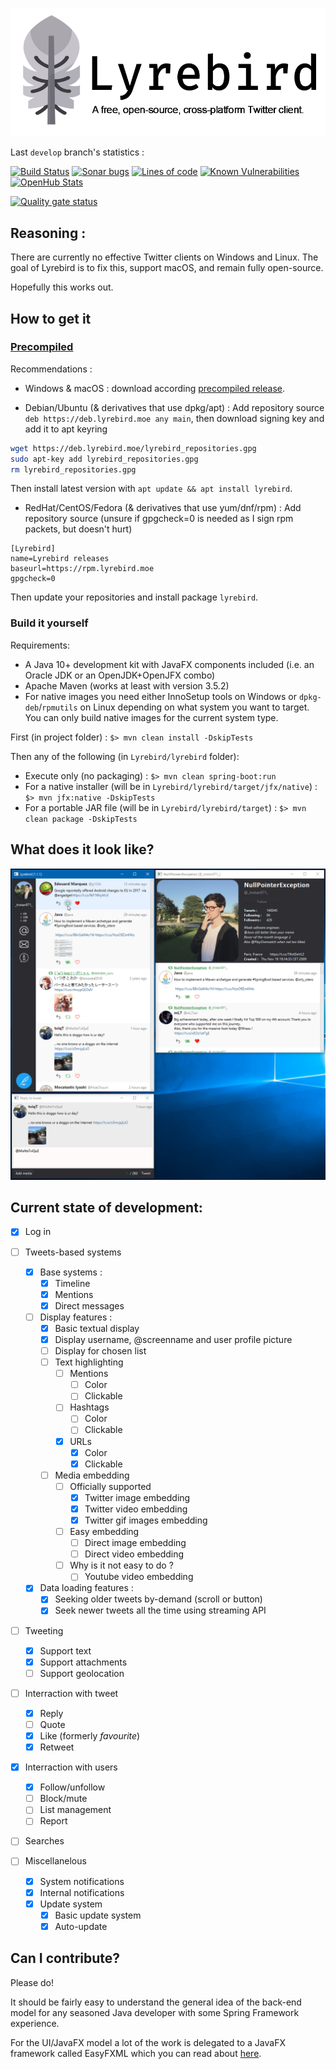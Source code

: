 ![Promo logo](docs/img/promo-logo-png.png)

Last `develop` branch's statistics :

[![Build Status](https://jenkins.tristan.moe/job/Lyrebird/job/master/badge/icon)](https://jenkins.tristan.moe/job/Lyrebird/job/master)
[![Sonar bugs](https://sonar.tristan.moe/api/project_badges/measure?project=moe.lyrebird%3Alyrebird-parent&metric=bugs)](https://sonar.tristan.moe/project/issues?id=moe.lyrebird%3Alyrebird-parent&resolved=false&types=BUG)
[![Lines of code](https://sonar.tristan.moe/api/project_badges/measure?project=moe.lyrebird%3Alyrebird-parent&metric=ncloc)](https://sonar.tristan.moe/component_measures?id=moe.lyrebird%3Alyrebird-parent&metric=ncloc)
[![Known Vulnerabilities](https://snyk.io/test/github/tristan971/lyrebird/badge.svg?targetFile=pom.xml)](https://snyk.io/test/github/tristan971/lyrebird?targetFile=pom.xml)
[![OpenHub Stats](https://www.openhub.net/p/Lyrebird-twitter/widgets/project_thin_badge?format=gif)](https://www.openhub.net/p/Lyrebird-twitter/)

[![Quality gate status](https://sonar.tristan.moe/api/project_badges/quality_gate?project=moe.lyrebird%3Alyrebird-parent)](https://sonar.tristan.moe/dashboard?id=moe.lyrebird%3Alyrebird-parent)

## Reasoning :
There are currently no effective Twitter clients on Windows and Linux.
The goal of Lyrebird is to fix this, support macOS, and remain fully open-source.

Hopefully this works out.


## How to get it

### [Precompiled](https://github.com/Tristan971/Lyrebird/releases)
Recommendations :

- Windows & macOS : download according [precompiled release](https://github.com/Tristan971/Lyrebird/releases).

- Debian/Ubuntu (& derivatives that use dpkg/apt) :
Add repository source `deb https://deb.lyrebird.moe any main`, then download signing key and add it to apt keyring
```bash
wget https://deb.lyrebird.moe/lyrebird_repositories.gpg
sudo apt-key add lyrebird_repositories.gpg
rm lyrebird_repositories.gpg
```
Then install latest version with `apt update && apt install lyrebird`.

- RedHat/CentOS/Fedora (& derivatives that use yum/dnf/rpm) :
Add repository source (unsure if gpgcheck=0 is needed as I sign rpm packets, but doesn't hurt)
```
[Lyrebird]
name=Lyrebird releases
baseurl=https://rpm.lyrebird.moe
gpgcheck=0
```
Then update your repositories and install package `lyrebird`.

### Build it yourself

Requirements:
- A Java 10+ development kit with JavaFX components included (i.e. an Oracle JDK or an OpenJDK+OpenJFX combo)
- Apache Maven (works at least with version 3.5.2)
- For native images you need either InnoSetup tools on Windows or ``dpkg-deb``/``rpmutils`` on Linux depending on
what system you want to target. You can only build native images for the current system type.

First (in project folder) : ``$> mvn clean install -DskipTests``

Then any of the following (in `Lyrebird/lyrebird` folder):
- Execute only (no packaging) : ``$> mvn clean spring-boot:run``
- For a native installer (will be in ``Lyrebird/lyrebird/target/jfx/native``) : ``$> mvn jfx:native -DskipTests``
- For a portable JAR file (will be in ``Lyrebird/lyrebird/target``) : ``$> mvn clean package -DskipTests``

## What does it look like?
[![Screenshot of current version](docs/img/screenshot.png)](docs/img/screenshot.png)

## Current state of development:

- [x] Log in 
- [ ] Tweets-based systems
    - [x] Base systems :
        - [x] Timeline
        - [x] Mentions
        - [x] Direct messages
    - [ ] Display features :
        - [x] Basic textual display
        - [x] Display username, @screenname and user profile picture
        - [ ] Display for chosen list
        - [ ] Text highlighting
            - [ ] Mentions
                - [ ] Color
                - [ ] Clickable
            - [ ] Hashtags
                - [ ] Color
                - [ ] Clickable
            - [x] URLs
                - [x] Color
                - [x] Clickable
        - [ ] Media embedding
            - [ ] Officially supported
                - [x] Twitter image embedding
                - [x] Twitter video embedding
                - [x] Twitter gif images embedding
            - [ ] Easy embedding
                - [ ] Direct image embedding
                - [ ] Direct video embedding
            - [ ] Why is it not easy to do ?
                - [ ] Youtube video embedding
    - [x] Data loading features :
        - [x] Seeking older tweets by-demand (scroll or button)
        - [x] Seek newer tweets all the time using streaming API

- [ ] Tweeting
    - [x] Support text
    - [x] Support attachments
    - [ ] Support geolocation
    
- [ ] Interraction with tweet
    - [x] Reply
    - [ ] Quote
    - [x] Like (formerly _favourite_)
    - [x] Retweet

- [x] Interraction with users
    - [x] Follow/unfollow
    - [ ] Block/mute
    - [ ] List management
    - [ ] Report

- [ ] Searches

- [ ] Miscellanelous
    - [x] System notifications
    - [x] Internal notifications
    - [x] Update system
        - [x] Basic update system
        - [x] Auto-update

## Can I contribute?
Please do!

It should be fairly easy to understand the general idea of the back-end model for any
seasoned Java developer with some Spring Framework experience.

For the UI/JavaFX model a lot of the work is delegated to a JavaFX framework called
EasyFXML which you can read about [here](https://github.com/Tristan971/EasyFXML).
